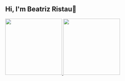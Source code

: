 ## Hi, I'm Beatriz Ristau👋

<div style="align: center">
    <a href="https://github.com/BeatrizRistau">
    <img height="180em" src="https://github-readme-stats.vercel.app/api?username=BeatrizRistau&show_icons=true&theme=tokyonight&include_all_commits=true&count_private=true&icon_color=blue&layout=compact"/>
    <img height="180em" src="https://github-readme-stats.vercel.app/api/top-langs/?username=BeatrizRistau&layout=compact&theme=tokyonight"/>
    </a>
</div>
